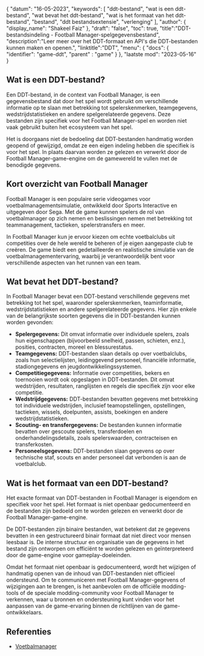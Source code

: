 {
"datum": "16-05-2023",
  "keywords": [
"ddt-bestand",
"wat is een ddt-bestand",
"wat bevat het ddt-bestand",
"wat is het formaat van het ddt-bestand",
"bestand",
"ddt bestandsextensie",
"verlenging"
],
  "author": {
"display_name": "Shakeel Faiz"
},
"draft": "false",
"toc": true,
"title":"DDT-bestandsindeling - Football Manager-spelgegevensbestand",
  "description":"Leer meer over het DDT-formaat en API's die DDT-bestanden kunnen maken en openen.",
"linktitle":"DDT",
  "menu": {
    "docs": {
      "identifier": "game-ddt",
"parent" : "game"
}
},
"laatste mod": "2023-05-16"
}

## Wat is een DDT-bestand?

Een DDT-bestand, in de context van Football Manager, is een gegevensbestand dat door het spel wordt gebruikt om verschillende informatie op te slaan met betrekking tot spelerskenmerken, teamgegevens, wedstrijdstatistieken en andere spelgerelateerde gegevens. Deze bestanden zijn specifiek voor het Football Manager-spel en worden niet vaak gebruikt buiten het ecosysteem van het spel.

Het is doorgaans niet de bedoeling dat DDT-bestanden handmatig worden geopend of gewijzigd, omdat ze een eigen indeling hebben die specifiek is voor het spel. In plaats daarvan worden ze gelezen en verwerkt door de Football Manager-game-engine om de gamewereld te vullen met de benodigde gegevens.

## Kort overzicht van Football Manager

Football Manager is een populaire serie videogames voor voetbalmanagementsimulatie, ontwikkeld door Sports Interactive en uitgegeven door Sega. Met de game kunnen spelers de rol van voetbalmanager op zich nemen en beslissingen nemen met betrekking tot teammanagement, tactieken, spelerstransfers en meer.

In Football Manager kun je ervoor kiezen om echte voetbalclubs uit competities over de hele wereld te beheren of je eigen aangepaste club te creëren. De game biedt een gedetailleerde en realistische simulatie van de voetbalmanagementervaring, waarbij je verantwoordelijk bent voor verschillende aspecten van het runnen van een team.

## Wat bevat het DDT-bestand?

In Football Manager bevat een DDT-bestand verschillende gegevens met betrekking tot het spel, waaronder spelerskenmerken, teaminformatie, wedstrijdstatistieken en andere spelgerelateerde gegevens. Hier zijn enkele van de belangrijkste soorten gegevens die in DDT-bestanden kunnen worden gevonden:

- **Spelergegevens:** Dit omvat informatie over individuele spelers, zoals hun eigenschappen (bijvoorbeeld snelheid, passen, schieten, enz.), posities, contracten, moreel en blessurestatus.
- **Teamgegevens:** DDT-bestanden slaan details op over voetbalclubs, zoals hun selectielijsten, leidinggevend personeel, financiële informatie, stadiongegevens en jeugdontwikkelingssystemen.
- **Competitiegegevens:** Informatie over competities, bekers en toernooien wordt ook opgeslagen in DDT-bestanden. Dit omvat wedstrijden, resultaten, ranglijsten en regels die specifiek zijn voor elke competitie.
- **Wedstrijdgegevens:** DDT-bestanden bevatten gegevens met betrekking tot individuele wedstrijden, inclusief teamopstellingen, opstellingen, tactieken, wissels, doelpunten, assists, boekingen en andere wedstrijdstatistieken.
- **Scouting- en transfergegevens:** De bestanden kunnen informatie bevatten over gescoute spelers, transferdoelen en onderhandelingsdetails, zoals spelerswaarden, contracteisen en transferkosten.
- **Personeelsgegevens:** DDT-bestanden slaan gegevens op over technische staf, scouts en ander personeel dat verbonden is aan de voetbalclub.

## Wat is het formaat van een DDT-bestand?

Het exacte formaat van DDT-bestanden in Football Manager is eigendom en specifiek voor het spel. Het formaat is niet openbaar gedocumenteerd en de bestanden zijn bedoeld om te worden gelezen en verwerkt door de Football Manager-game-engine.

De DDT-bestanden zijn binaire bestanden, wat betekent dat ze gegevens bevatten in een gestructureerd binair formaat dat niet direct voor mensen leesbaar is. De interne structuur en organisatie van de gegevens in het bestand zijn ontworpen om efficiënt te worden gelezen en geïnterpreteerd door de game-engine voor gameplay-doeleinden.

Omdat het formaat niet openbaar is gedocumenteerd, wordt het wijzigen of handmatig openen van de inhoud van DDT-bestanden niet officieel ondersteund. Om te communiceren met Football Manager-gegevens of wijzigingen aan te brengen, is het aanbevolen om de officiële modding-tools of de speciale modding-community voor Football Manager te verkennen, waar u bronnen en ondersteuning kunt vinden voor het aanpassen van de game-ervaring binnen de richtlijnen van de game-ontwikkelaars.

## Referenties
* [Voetbalmanager](https://en.wikipedia.org/wiki/Football_Manager)

